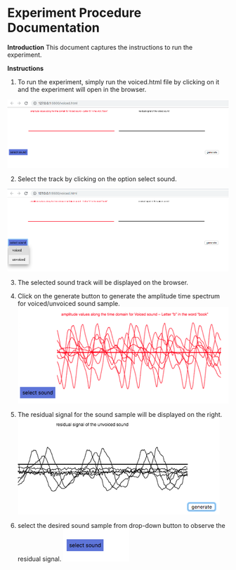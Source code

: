 # Experiment	Procedure	Documentation

**Introduction**
This	document	captures	the	instructions	to	run	the	experiment.

**Instructions**

1. To run the experiment, simply run the voiced.html file by clicking on it and the experiment	will	open	in	the	browser.

![](../media/images/img1.png)

2. 	Select the track by clicking on the option select sound.

![](../media/images/image2.png)

3. The selected sound track will be displayed on the browser.

4. Click on the generate button to generate the amplitude time spectrum for voiced/unvoiced sound sample.
![](../media/images/img3.png) 

5. The residual signal for the sound sample will be displayed on the right.
![](../media/images/image4.png)
6. select the desired sound sample from drop-down button to observe the residual signal.
![](../media/images/image5.png)